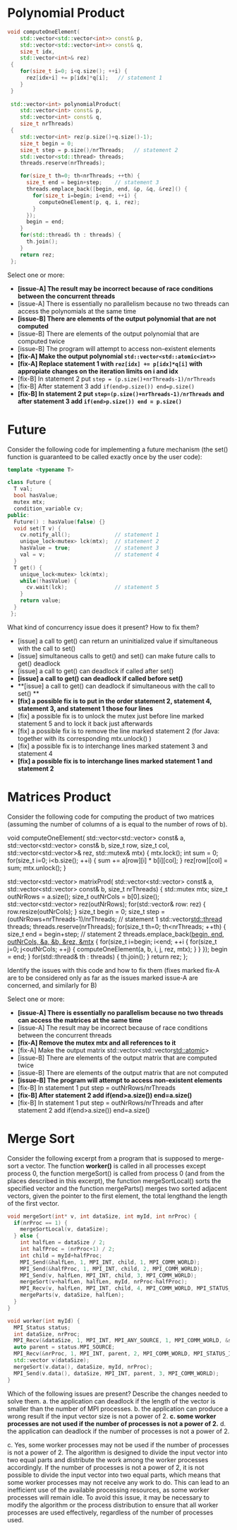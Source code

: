 # Polynomial Product
``` cpp
void computeOneElement(
    std::vector<std::vector<int>> const& p,
    std::vector<std::vector<int>> const& q,
    size_t idx,
    std::vector<int>& rez)
 {
    for(size_t i=0; i<q.size(); ++i) {
      rez[idx+i] += p[idx]*q[i];   // statement 1
    }
 }
 
 std::vector<int> polynomialProduct(
    std::vector<int> const& p,
    std::vector<int> const& q,
    size_t nrThreads)
 {
    std::vector<int> rez(p.size()+q.size()-1);
    size_t begin = 0;
    size_t step = p.size()/nrThreads;   // statement 2
    std::vector<std::thread> threads;
    threads.reserve(nrThreads);

    for(size_t th=0; th<nrThreads; ++th) {
      size_t end = begin+step;    // statement 3
      threads.emplace_back([begin, end, &p, &q, &rez]() {
        for(size_t i=begin; i<end; ++i) {
          computeOneElement(p, q, i, rez);
        }
      });
      begin = end;
    }
    for(std::thread& th : threads) {
      th.join();
    }
    return rez;
 };
```

Select one or more:
- **[issue-A] The result may be incorrect because of race conditions between the concurrent threads**
- [issue-A] There is essentially no parallelism because no two threads can access the polynomials at the same time
- **[issue-B] There are elements of the output polynomial that are not computed**
- [issue-B] There are elements of the output polynomial that are computed twice
- [issue-B] The program will attempt to access non-existent elements
- **[fix-A] Make the output polynomial ```std::vector<std::atomic<int>>```**
- **[fix-A] Replace statement 1 with ```rez[idx] += p[idx]*q[i]``` with appropiate changes on the iteration limits on i and idx**
- [fix-B] In statement 2 put ```step = (p.size()+nrThreads-1)/nrThreads```
- [fix-B] After statement 3 add ```if(end>p.size()) end=p.size()```
- **[fix-B] In statement 2 put ```step=(p.size()+nrThreads-1)/nrThreads``` and after statement 3 add ```if(end>p.size()) end = p.size()```**

# Future
Consider the following code for implementing a future mechanism (the set() function is guaranteed to be called exactly once by the user code):

``` cpp
template <typename T>

class Future {
  T val;
  bool hasValue;
  mutex mtx;
  condition_variable cv;
public:
  Future() : hasValue(false) {}
  void set(T v) {
    cv.notify_all();              // statement 1
    unique_lock<mutex> lck(mtx);  // statement 2
    hasValue = true;              // statement 3
    val = v;                      // statement 4
  }
  T get() {
    unique_lock<mutex> lck(mtx);
    while(!hasValue) {
      cv.wait(lck);               // statement 5
    }
    return value;
  }
 };
```

What kind of concurrency issue does it present? How to fix them?

- [issue] a call to get() can return an uninitialized value if simultaneous with the call to set()
- [issue] simultaneous calls to get() and set() can make future calls to get() deadlock
- [issue] a call to get() can deadlock if called after set()
- **[issue] a call to get() can deadlock if called before set()**
- **[issue] a call to get() can deadlock if simultaneous with the call to set() **
- **[fix] a possible fix is to put in the order statement 2, statement 4, statement 3, and statement 1 those four lines**
- [fix] a possible fix is to unlock the mutex just before line marked statement 5 and to lock it back just afterwards
- [fix] a possible fix is to remove the line marked statement 2 (for Java: together with its corresponding mtx.unlock() )
- [fix] a possible fix is to interchange lines marked statement 3 and statement 4
- **[fix] a possible fix is to interchange lines marked statement 1 and statement 2**

# Matrices Product
Consider the following code for computing the product of two matrices (assuming the number of columns of a is equal to the number of rows of b).

void computeOneElement(
    std::vector<std::vector<int>> const& a,
    std::vector<std::vector<int>> const& b,
    size_t row, size_t col,
    std::vector<std::vector<int>>& rez,
    std::mutex& mtx)
 {
    mtx.lock();
    int sum = 0;
    for(size_t i=0; i<b.size(); ++i) {
      sum += a[row][i] * b[i][col];
    }
    rez[row][col] = sum;
    mtx.unlock();
 }
 
 std::vector<std::vector<int>> matrixProd(
    std::vector<std::vector<int>> const& a,
    std::vector<std::vector<int>> const& b,
    size_t nrThreads)
 {
    std::mutex mtx;
    size_t outNrRows = a.size();
    size_t outNrCols = b[0].size();
    std::vector<std::vector<int>> rez(outNrRows);
    for(std::vector<int>& row: rez) {
      row.resize(outNrCols);
    }
    size_t begin = 0;
    size_t step = (outNrRows+nrThreads-1)/nrThreads;   // statement 1
    std::vector<std::thread> threads;
    threads.reserve(nrThreads);
    for(size_t th=0; th<nrThreads; ++th) {
      size_t end = begin+step;    // statement 2
      threads.emplace_back([begin, end, outNrCols, &a, &b, &rez, &mtx]() {
        for(size_t i=begin; i<end; ++i {
          for(size_t j=0; j<outNrCols; ++j) {
            computeOneElement(a, b, i, j, rez, mtx);
          }
        }
      });
      begin = end;
    }
    for(std::thread& th : threads) {
      th.join();
    }
    return rez;
 };
 
Identify the issues with this code and how to fix them (fixes marked fix-A are to be considered only as far as the issues marked issue-A are concerned, and similarly for B)

Select one or more:

- **[issue-A] There is essentially no parallelism because no two threads can access the matrices at the same time**
- [issue-A] The result may be incorrect because of race conditions between the concurrent threads
- **[fix-A] Remove the mutex mtx and all references to it**
- [fix-A] Make the output matrix std::vector<std::vector<std::atomic>>
- [issue-B] There are elements of the output matrix that are computed twice
- [issue-B] There are elements of the output matrix that are not computed
- **[issue-B] The program will attempt to access non-existent elements**
- [fix-B] In statement 1 put step = outNrRows/nrThreads
- **[fix-B] After statement 2 add if(end>a.size()) end=a.size()**
- [fix-B] In statement 1 put step = outNrRows/nrThreads and after statement 2 add if(end>a.size()) end=a.size()

# Merge Sort
Consider the following excerpt from a program that is supposed to merge-sort a vector. The function **worker()** is called in all processes except process 0, the function mergeSort() is called from process 0 (and from the places described in this excerpt), the function mergeSortLocal() sorts the specified vector and the function mergeParts() merges two sorted adjacent vectors, given the pointer to the first element, the total lengthand the length of the first vector.

```cpp
void mergeSort(int* v, int dataSize, int myId, int nrProc) {
  if(nrProc == 1) {
    mergeSortLocal(v, dataSize);
  } else {
    int halfLen = dataSize / 2;
    int halfProc = (nrProc+1) / 2;
    int child = myId+halfProc;
    MPI_Send(&halfLen, 1, MPI_INT, child, 1, MPI_COMM_WORLD);
    MPI_Send(&halfProc, 1, MPI_INT, child, 2, MPI_COMM_WORLD);
    MPI_Send(v, halfLen, MPI_INT, child, 3, MPI_COMM_WORLD);
    mergeSort(v+halfLen, halfLen, myId, nrProc-halfProc);
    MPI_Recv(v, halfLen, MPI_INT, child, 4, MPI_COMM_WORLD, MPI_STATUS_IGNORE);
    mergeParts(v, dataSize, halfLen);
  }
}

void worker(int myId) {
  MPI_Status status;
  int dataSize, nrProc;
  MPI_Recv(&dataSize, 1, MPI_INT, MPI_ANY_SOURCE, 1, MPI_COMM_WORLD, &status);
  auto parent = status.MPI_SOURCE;
  MPI_Recv(&nrProc, 1, MPI_INT, parent, 2, MPI_COMM_WORLD, MPI_STATUS_IGNORE);
  std::vector v(dataSize);
  mergeSort(v.data(), dataSize, myId, nrProc);
  MPI_Send(v.data(), dataSize, MPI_INT, parent, 3, MPI_COMM_WORLD);
}
```

Which of the following issues are present? Describe the changes needed to solve them.
a. the application can deadlock if the length of the vector is smaller than the number of MPI processes.
b. the application can produce a wrong result if the input vector size is not a power of 2.
**c. some worker processes are not used if the number of processes is not a power of 2.**
d. the application can deadlock if the number of processes is not a power of 2.

c. Yes, some worker processes may not be used if the number of processes is not a power of 2. The algorithm is designed to divide the input vector into two equal parts and distribute the work among the worker processes accordingly. If the number of processes is not a power of 2, it is not possible to divide the input vector into two equal parts, which means that some worker processes may not receive any work to do. This can lead to an inefficient use of the available processing resources, as some worker processes will remain idle. To avoid this issue, it may be necessary to modify the algorithm or the process distribution to ensure that all worker processes are used effectively, regardless of the number of processes used.
